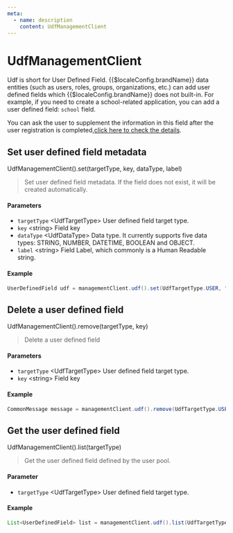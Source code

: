 ```yaml
---
meta:
  - name: description
    content: UdfManagementClient
---
```


# UdfManagementClient

<LastUpdated/>

Udf is short for User Defined Field. {{$localeConfig.brandName}} data entities (such as users, roles, groups, organizations, etc.) can add user defined fields which {{$localeConfig.brandName}} does not built-in. For example, if you need to create a school-related application, you can add a user defined field: `school` field.

You can ask the user to supplement the information in this field after the user registration is completed,[click here to check the details](/en/guides/authentication/extensibility/user-defined-field.md).

## Set user defined field metadata

UdfManagementClient().set(targetType, key, dataType, label)

> Set user defined field metadata. If the field does not exist, it will be created automatically.

#### Parameters

- `targetType` \<UdfTargetType\> User defined field target type.
- `key` \<string\> Field key
- `dataType` \<UdfDataType\> Data type. It currently supports five data types: STRING, NUMBER, DATETIME, BOOLEAN and OBJECT. 
- `label` \<string\> Field Label, which commonly is a Human Readable string.

#### Example

```java
UserDefinedField udf = managementClient.udf().set(UdfTargetType.USER, "key", UdfDataType.STRING, "label").execute();
```

## Delete a user defined field

UdfManagementClient().remove(targetType, key)

> Delete a user defined field

#### Parameters

- `targetType` \<UdfTargetType\> User defined field target type.
- `key` \<string\> Field key

#### Example

```java
CommonMessage message = managementClient.udf().remove(UdfTargetType.USER, "key").execute();
```

## Get the user defined field

UdfManagementClient().list(targetType)

> Get the user defined field defined by the user pool.

#### Parameter

- `targetType` \<UdfTargetType\> User defined field target type.

#### Example

```java
List<UserDefinedField> list = managementClient.udf().list(UdfTargetType.USER).execute();
```
